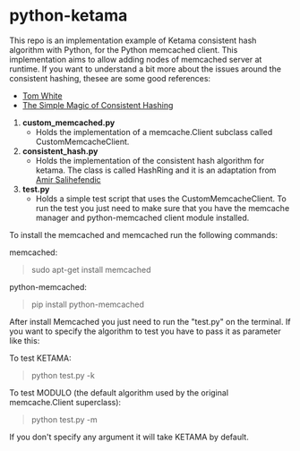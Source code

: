 python-ketama
=============

This repo is an implementation example of Ketama consistent hash algorithm with Python, for the Python memcached client. This implementation aims to allow adding nodes of memcached server at runtime.
If you want to understand a bit more about the issues around the consistent hashing, thesee are some good references:

* [Tom White](http://www.tom-e-white.com/2007/11/consistent-hashing.html)
* [The Simple Magic of Consistent Hashing](http://www.paperplanes.de/2011/12/9/the-magic-of-consistent-hashing.html)

1. **custom_memcached.py**
    * Holds the implementation of a memcache.Client subclass called CustomMemcacheClient.
2. **consistent_hash.py**
    * Holds the implementation of the consistent hash algorithm for ketama. The class is called HashRing and it is an adaptation from [Amir Salihefendic](http://amix.dk/blog/post/19367)
3. **test.py**
    * Holds a simple test script that uses the CustomMemcacheClient. To run the test you just need to make sure that you have the memcache manager and python-memcached client module installed.

To install the memcached and memcached run the following commands:

memcached:
> sudo apt-get install memcached

python-memcached:
> pip install python-memcached

After install Memcached you just need to run the "test.py" on the terminal. If you want to specify the algorithm to test you have to pass it as parameter like this:

To test KETAMA:
> python test.py -k

To test MODULO (the default algorithm used by the original memcache.Client superclass):
> python test.py -m

If you don't specify any argument it will take KETAMA by default.

